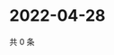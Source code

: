 # 2022-04-28

共 0 条

<!-- BEGIN WEIBO -->
<!-- 最后更新时间 Thu Apr 28 2022 00:24:05 GMT+0800 (China Standard Time) -->

<!-- END WEIBO -->
